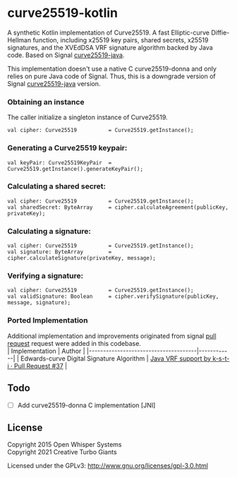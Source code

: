 
# curve25519-kotlin
  
A synthetic Kotlin implementation of Curve25519. A fast Elliptic-curve Diffie-Hellman function, including x25519 key pairs, shared secrets, x25519 signatures, and the XVEdDSA VRF signature algorithm backed by Java code. Based on Signal [curve25519-java](https://github.com/signalapp/curve25519-java).  

This implementation doesn't use a native C curve25519-donna and only relies on pure Java code of Signal. Thus, this is a downgrade version of Signal [curve25519-java](https://github.com/signalapp/curve25519-java) version.  
  
### Obtaining an instance  
The caller initialize a singleton instance of Curve25519.  
  
```  
val cipher: Curve25519          = Curve25519.getInstance();  
```  
  
### Generating a Curve25519 keypair:  
  
```  
val keyPair: Curve25519KeyPair  = Curve25519.getInstance().generateKeyPair();  
```  
  
### Calculating a shared secret:  
  
```  
val cipher: Curve25519          = Curve25519.getInstance();  
val sharedSecret: ByteArray     = cipher.calculateAgreement(publicKey, privateKey);  
```  
  
### Calculating a signature:  
  
```  
val cipher: Curve25519          = Curve25519.getInstance();  
val signature: ByteArray        = cipher.calculateSignature(privateKey, message);  
```  
  
### Verifying a signature:  
  
```  
val cipher: Curve25519          = Curve25519.getInstance();  
val validSignature: Boolean     = cipher.verifySignature(publicKey, message, signature);  
```  
  
### Ported Implementation
Additional implementation and improvements originated from signal [pull request](https://github.com/signalapp/curve25519-java/pulls) request were added in this codebase.  
  | Implementation                     | Author   |
|--------------------------------------|------------|
| Edwards-curve Digital Signature Algorithm                           | [Java VRF support by k-s-t-i · Pull Request #37](https://github.com/signalapp/curve25519-java/pull/37/commits/10f25dfa3cd6a5c4783b2b5a2f2f842fb0c72ca6) |

  
## Todo  
- [ ] Add curve25519-donna C implementation [JNI]  
  
  
## License  
  
Copyright 2015 Open Whisper Systems 
<br>
Copyright 2021 Creative Turbo Giants  
  
Licensed under the GPLv3: http://www.gnu.org/licenses/gpl-3.0.html
